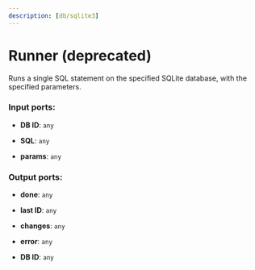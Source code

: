 ```yaml
---
description: [db/sqlite3]
---
```


# Runner (deprecated)

Runs a single SQL statement on the specified SQLite database, with the specified parameters.

### Input ports:

* __DB ID__: ` any `


* __SQL__: ` any `


* __params__: ` any `

### Output ports:

* __done__: ` any `


* __last ID__: ` any `


* __changes__: ` any `


* __error__: ` any `


* __DB ID__: ` any `

